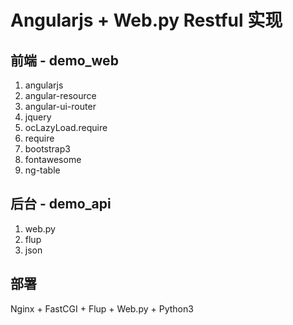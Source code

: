 # Angularjs + Web.py Restful 实现

## 前端 - demo_web
1. angularjs
2. angular-resource
3. angular-ui-router
4. jquery
5. ocLazyLoad.require
6. require
7. bootstrap3
8. fontawesome
9. ng-table



## 后台 - demo_api
1. web.py
2. flup
3. json


## 部署
Nginx + FastCGI + Flup + Web.py + Python3
